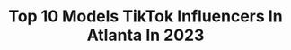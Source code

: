 ---
title: Top 10 Models TikTok Influencers In Atlanta In 2023
description: >-
  Find top models TikTok influencers in Atlanta in 2023. Most popular hashtags: #fyp #atlanta #model #foryoupage.
platform: TikTok
hits: 16
text_top: Analyze the most popular TikTok profiles on inBeat.
text_bottom: inBeat has 16 TikTok influencers like this in Atlanta, United States for you to collaborate.
profiles:
  - username: "melaniejlevi"
    fullname: >-
      mel♡
    bio: >-
      Nineteen with a God complex. Model. Atlanta.
    location: "United States"
    followers: 19000
    engagement: 950
    commentsToLikes: 0.055042
    id: ckb9hmbyu7cys0j23oe7yvvp5
    verified: false
    hashtags: "#respectfully, #greenscreen, #theghetto, #greenscreenvideo"
  - username: "lindseyhilliard"
    fullname: >-
      Lindsey Hilliard
    bio: >-
      https://www.instagram.com/fataleyourslc/
    location: "United States"
    followers: 4803
    engagement: 697
    commentsToLikes: 0.035042
    id: ckbqqfw5fbce70j23zns6ekci
    verified: false
    hashtags: "#funny, #fyp, #wedding, #love"
  - username: "yofisherphoto"
    fullname: >-
      Photo
    bio: >-
      Photo Tips and Behind The Scenes www.fishertaylor.com Instagram: @yofisher
    location: "United States"
    followers: 34600
    engagement: 1064
    commentsToLikes: 0.017260
    id: ck8kd2w753ypx0j78z2dvzzba
    verified: false
    hashtags: "#photoshoot, #photo, #photographer, #photochallenge"
  - username: "rubymoniquedlc"
    fullname: >-
      Ruby Monique
    bio: >-
      follow me on IG: @rubymoniquedlc
    location: "United States"
    followers: 4512
    engagement: 996
    commentsToLikes: 0.046212
    id: ckcj90ag57mt40j23fj48wj9i
    verified: false
    hashtags: "#checkmeoutchallenge, #fyp, #texas, #wearamask"
  - username: "the_jimk"
    fullname: >-
      Jim Kelley
    bio: >-
      Actor, voice actor and action performer from Atlanta. Next goal: 25k 😈
    location: "United States"
    followers: 11600
    engagement: 2069
    commentsToLikes: 0.104330
    id: ck9e18m3d9kf30j78s2laxmvu
    verified: false
    hashtags: "#fyp, #retro, #comedy, #love"
  - username: "nonaaaxx"
    fullname: >-
      Nona 
    bio: >-
      No-na Alt model 20 ATL she/they BLM/ACAB scare actress 👻 paypal: nonaxxx
    location: "United States"
    followers: 6625
    engagement: 2687
    commentsToLikes: 0.038857
    id: ckbakjcgwbi3l0j23z9a3iviq
    verified: false
    hashtags: "#gothgf, #fyp, #gothgirlsdoitbetter, #genz"
  - username: "hadsnasty"
    fullname: >-
      Hads
    bio: >-
      Pretty enough to act but not model so I joined tiktok where I do NEITHER
    location: "United States"
    followers: 5025
    engagement: 748
    commentsToLikes: 0.044701
    id: ckcdlblnx9neo0j23thtdok4i
    verified: false
    hashtags: "#traveltiktok, #travel, #dubstep, #fyp"
  - username: "thearishj"
    fullname: >-
      Arish Jamil
    bio: >-
      📍Atlanta
    location: "United States"
    followers: 6542
    engagement: 962
    commentsToLikes: 0.068764
    id: ckc30xyszrj750j2326r4ydkp
    verified: false
    hashtags: "#desicomedy, #southasian, #brown, #bookclub"
  - username: "keezeey7"
    fullname: >-
      KeeOUTtheHOOD7
    bio: >-
      ⚜️🐊NOLA🐊⚜️ 25 of age | ACTOR | MODEL CEO of Imitating IG : @ keezeey
    location: "United States"
    followers: 16600
    engagement: 1208
    commentsToLikes: 0.037125
    id: ckacuzq4mlfwx0i78e3qspfq1
    verified: false
    hashtags: "#foryou, #nola, #repost, #foryoupage"
  - username: "upsonreflections"
    fullname: >-
      UpsonReflections
    bio: >-
      
    location: "United States"
    followers: 4441
    engagement: 1140
    commentsToLikes: 0.032231
    id: ckb98wbkdsqsv0j23rqxtczlb
    verified: false
    hashtags: "#rollerskate, #foryoupage, #photoshoot, #fyp"
---